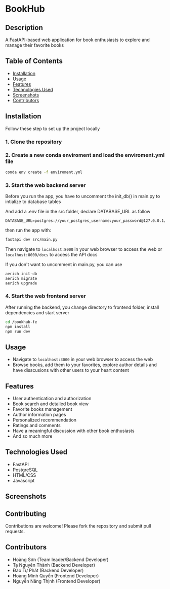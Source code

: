 # BookHub

## Description
A FastAPI-based web application for book enthusiasts to explore and manage their favorite books

## Table of Contents
- [Installation](#introduction)
- [Usage](#usage)
- [Features](#features)
- [Technologies Used](#technologies-used)
- [Screenshots](#screenshots)
- [Contributors](#contributors)

## Installation
Follow these step to set up the project locally

### 1. Clone the repository
### 2. Create a new conda enviroment and load the enviroment.yml file
```bash
conda env create -f enviroment.yml
```
### 3. Start the web backend server
Before you run the app, you have to uncomment the init_db() in main.py to intialize to database tables

And add a .env file in the src folder, declare DATABASE_URL as follow
```
DATABASE_URL=postgres://your_postgres_username:your_password@127.0.0.1/your_database_name
```

then run the app with:
```bash
fastapi dev src/main.py
```
Then navigate to `localhost:8000` in your web browser to access the web
or `localhost:8000/docs` to access the API docs 

If you don't want to uncomment in main.py, you can use
```bash
aerich init-db
aerich migrate
aerich upgrade
```

### 4. Start the web frontend server
After running the backend, you change directory to frontend folder, install dependencies and start server
```bash
cd /bookhub-fe
npm install
npm run dev
```

## Usage
- Navigate to `localhost:3000` in your web browser to access the web
- Browse books, add them to your favorites, explore author details and have disscusions with other users to your heart content

## Features
- User authentication and authorization
- Book search and detailed book view
- Favorite books management
- Author information pages
- Personalized recommendation
- Ratings and comments
- Have a meaningful discussion with other book enthusiasts
- And so much more

## Technologies Used
- FastAPI
- PostgreSQL
- HTML/CSS
- Javascript

## Screenshots

## Contributing
Contributions are welcome! Please fork the repository and submit pull requests.

## Contributors
- Hoàng Sơn (Team leader/Backend Developer)
- Tạ Nguyên Thành (Backend Developer)
- Đào Tự Phát (Backend Developer)
- Hoàng Minh Quyền (Frontend Developer)
- Nguyễn Năng Thịnh (Frontend Developer)
